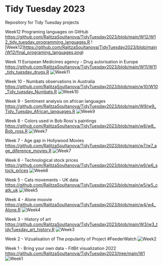 # Tidy Tuesday 2023
Repository for Tidy Tuesday projects

Week12 Programing languages on GitHub 
https://github.com/RalitzaSoultanova/TidyTuesday2023/blob/main/W12/W12_tidy_tuesday_programming_languages.R
![Week12]https://github.com/RalitzaSoultanova/TidyTuesday2023/blob/main/W12/final_programing_languages.png)

Week 11 European Medicines agency - Drug autorisation in Europe 
https://github.com/RalitzaSoultanova/TidyTuesday2023/blob/main/W11/W11_tidy_tuesday_drugs.R
![Week11](https://github.com/RalitzaSoultanova/TidyTuesday2023/blob/main/W11/companies.png)


Week 10 - Numbats observations in Australia 
https://github.com/RalitzaSoultanova/TidyTuesday2023/blob/main/w10/W10_Tidy_tuesday_Numbats.R
![Week10](https://github.com/RalitzaSoultanova/TidyTuesday2023/blob/main/w10/numbats.png)

Week 9 - Sentiment analysis on african languages 
https://github.com/RalitzaSoultanova/TidyTuesday2023/blob/main/W9/w9_Tidy_Tuesday_African_languages.R
![Week9](https://github.com/RalitzaSoultanova/TidyTuesday2023/blob/main/W9/plot_languages.png)

Week 8 - Colors used in Bob Ross's paintings 
https://github.com/RalitzaSoultanova/TidyTuesday2023/blob/main/w8/w8_Bob_ross.R
![Week7](https://github.com/RalitzaSoultanova/TidyTuesday2023/blob/main/w8/final_bob_ross_ralitza_soultanova.png)

Week 7 - Age gap in Hollywood Movies 
https://github.com/RalitzaSoultanova/TidyTuesday2023/blob/main/w7/w7_age_diference_movies.R
![Week7](https://github.com/RalitzaSoultanova/TidyTuesday2023/blob/main/w7/2023_02_15_10_14_10.635423.png)

Week 6 - Technological stock prices 
https://github.com/RalitzaSoultanova/TidyTuesday2023/blob/main/w6/w6_stock_prices
![Week6](https://github.com/RalitzaSoultanova/TidyTuesday2023/blob/main/w6/2023_02_13_17_33_41.302136_resize_1200x1200_black.png)

Week 5 - Cats movements - UK data 
https://github.com/RalitzaSoultanova/TidyTuesday2023/blob/main/w5/w5_catk_uk
![Week5](https://github.com/RalitzaSoultanova/TidyTuesday2023/blob/main/w5/final_plot.png)

Week 4 - Alone moovie
https://github.com/RalitzaSoultanova/TidyTuesday2023/blob/main/w4/w4_Alone.R
![Week4](https://github.com/RalitzaSoultanova/TidyTuesday2023/blob/main/w4/alone.png)

Week 3 - History of art 
https://github.com/RalitzaSoultanova/TidyTuesday2023/blob/main/W3/w3_tidyTuesday_art_history.R
![Week3](https://github.com/RalitzaSoultanova/TidyTuesday2023/blob/main/W3/art_history.png)

Week 2 - Vizualisation of The popularity of Project #FeederWatch
![Week2](https://github.com/RalitzaSoultanova/TidyTuesday2023/blob/main/W2/stations.png)

Week 1 - Bring your own data - FitBit visualization 2022 https://github.com/RalitzaSoultanova/TidyTuesday2023/tree/main/W1
![Week1](https://github.com/RalitzaSoultanova/TidyTuesday2023/blob/main/W1/steps_plot2.png)


